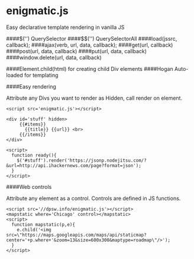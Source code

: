 enigmatic.js
============

Easy declarative template rendering in vanilla JS    

####$('')  QuerySelector
####$$('')  QuerySelectorAll
####load(jssrc, callback);
####ajax(verb, url, data, callback);
####get(url, callback)
####post(url, data, callback)
####put(url, data, callback)
####window.delete(url, data, callback)

####Element.child(html)  for creating child Div elements
####Hogan  Auto-loaded for templating

####Easy rendering

Attribute any Divs you want to render as Hidden, call render on element.    

````
<script src='enigmatic.js'></script>

<div id='stuff' hidden>
  	 {{#items}} 
  	   {{title}} {{url}} <br>
  	 {{/items}}
</div>

<script>
  function ready(){
    $('#stuff').render('https://jsonp.nodejitsu.com/?&url=http://api.ihackernews.com/page?format=json');
  }
</script>
````

####Web controls

Attribute any element as a control.  Controls are defined in JS functions.
````
<script src='//dpsw.info/enigmatic.js'></script>
<mapstatic where='Chicago' control></mapstatic>
<script>
  function mapstatic(p,e){
    e.child('<img src=\"https://maps.googleapis.com/maps/api/staticmap?center='+p.where+'&zoom=13&size=600x300&maptype=roadmap\"/>');
  }
</script>
````
